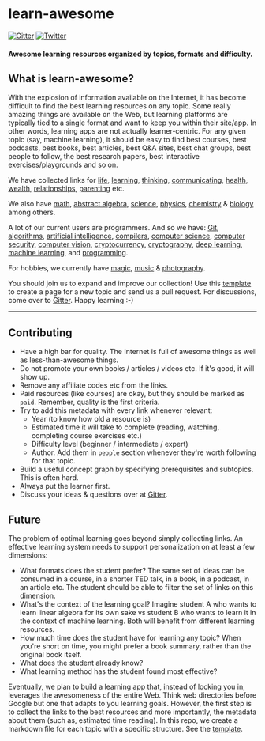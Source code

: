 # learn-awesome

[![Gitter](https://img.shields.io/badge/-Gitter-0a0a0a.svg?style=flat&colorA=0a0a0a)](https://gitter.im/learn-awesome/community)
[![Twitter](https://img.shields.io/badge/-Twitter-0a0a0a.svg?style=flat&colorA=0a0a0a)](https://twitter.com/learn_awesome)

#### Awesome learning resources organized by topics, formats and difficulty.

## What is learn-awesome?

With the explosion of information available on the Internet, it has become difficult to find the best learning resources on any topic. Some really amazing things are available on the Web, but learning platforms are typically tied to a single format and want to keep you within their site/app. In other words, learning apps are not actually learner-centric. For any given topic (say, machine learning), it should be easy to find best courses, best podcasts, best books, best articles, best Q&A sites, best chat groups, best people to follow, the best research papers, best interactive exercises/playgrounds and so on.

We have collected links for [life](life.md), [learning](learning.md), [thinking](thinking.md), [communicating](communicating.md), [health](health.md), [wealth](wealth.md), [relationships](relationships.md), [parenting](parenting.md) etc.

We also have [math](math.md), [abstract algebra](abstract-algebra.md), [science](science.md), [physics](physics.md), [chemistry](chemistry.md) & [biology](biology.md) among others.

A lot of our current users are programmers. And so we have: [Git](git.md), [algorithms](algorithms.md), [artificial intelligence](artificial-intelligence.md), [compilers](compilers.md), [computer science](computer-science.md), [computer security](computer-security.md), [computer vision](computer-vision.md), [cryptocurrency](cryptocurrency.md), [cryptography](cryptography.md), [deep learning](deep-learning.md), [machine learning](machine-learning.md), and [programming](programming.md).

For hobbies, we currently have [magic](magic.md), [music](music.md) & [photography](photography.md). 

You should join us to expand and improve our collection! Use this [template](template.md) to create a page for a new topic and send us a pull request. For discussions, come over to [Gitter](https://gitter.im/learn-awesome/). Happy learning :-)

---

## Contributing

- Have a high bar for quality. The Internet is full of awesome things as well as less-than-awesome things.
- Do not promote your own books / articles / videos etc. If it's good, it will show up.
- Remove any affiliate codes etc from the links.
- Paid resources (like courses) are okay, but they should be marked as `paid`. Remember, quality is the first criteria.
- Try to add this metadata with every link whenever relevant:
  - Year (to know how old a resource is)
  - Estimated time it will take to complete (reading, watching, completing course exercises etc.)
  - Difficulty level (beginner / intermediate / expert)
  - Author. Add them in `people` section whenever they're worth following for that topic.
- Build a useful concept graph by specifying prerequisites and subtopics. This is often hard.
- Always put the learner first.
- Discuss your ideas & questions over at [Gitter](https://gitter.im/learn-awesome/).

## Future

The problem of optimal learning goes beyond simply collecting links. An effective learning system needs to support personalization on at least a few dimensions:

- What formats does the student prefer? The same set of ideas can be consumed in a course, in a shorter TED talk, in a book, in a podcast, in an article etc. The student should be able to filter the set of links on this dimension.
- What's the context of the learning goal? Imagine student A who wants to learn linear algebra for its own sake vs student B who wants to learn it in the context of machine learning. Both will benefit from different learning resources.
- How much time does the student have for learning any topic? When you're short on time, you might prefer a book summary, rather than the original book itself.
- What does the student already know?
- What learning method has the student found most effective?

Eventually, we plan to build a learning app that, instead of locking you in, leverages the awesomeness of the entire Web. Think web directories before Google but one that adapts to you learning goals. However, the first step is to collect the links to the best resources and more importantly, the metadata about them (such as, estimated time reading). In this repo, we create a markdown file for each topic with a specific structure. See the [template](template.md).
